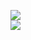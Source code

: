 [![](https://img.shields.io/badge/Made%20With-Github%20Spray-lightgrey.svg?style=for-the-badge&logo=github)](https://github.com/Annihil/github-spray#12933)  
[![](https://i.imgur.com/2DrTn0Z.gif)](https://github.com/Annihil/github-spray)